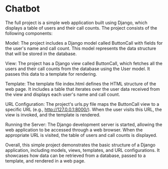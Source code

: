 # Chatbot


The full project is a simple web application built using Django, which displays a table of users and their call counts. The project consists of the following components:

Model: The project includes a Django model called ButtonCall with fields for the user's name and call count. This model represents the data structure that will be stored in the database.

View: The project has a Django view called ButtonCall, which fetches all the users and their call counts from the database using the User model. It passes this data to a template for rendering.

Template: The template file index.html defines the HTML structure of the web page. It includes a table that iterates over the user data received from the view and displays each user's name and call count.

URL Configuration: The project's urls.py file maps the ButtonCall view to a specific URL (e.g., http://127.0.0.1:8000/). When the user visits this URL, the view is invoked, and the template is rendered.

Running the Server: The Django development server is started, allowing the web application to be accessed through a web browser. When the appropriate URL is visited, the table of users and call counts is displayed.

Overall, this simple project demonstrates the basic structure of a Django application, including models, views, templates, and URL configurations. It showcases how data can be retrieved from a database, passed to a template, and rendered in a web page.

